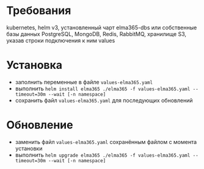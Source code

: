 # Требования

kubernetes, helm v3, установленный чарт elma365-dbs или собственные базы данных PostgreSQL, MongoDB, Redis, RabbitMQ, хранилище S3, указав строки подключения к ним values

# Установка

- заполнить переменные в файле `values-elma365.yaml`
- выполнить `helm install elma365 ./elma365 -f values-elma365.yaml --timeout=30m --wait [-n namespace]`
- сохранить файл `values-elma365.yaml` для последующих обновлений

# Обновление
- заменить файл `values-elma365.yaml` сохранённым файлом с момента установки
- выполнить `helm upgrade elma365 ./elma365 -f values-elma365.yaml --timeout=30m --wait [-n namespace]`